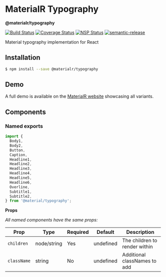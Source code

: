 # MaterialR Typography

**@materialr/typography**

[![Build Status](https://travis-ci.org/materialr/typography.svg?branch=master)](https://travis-ci.org/materialr/typography)
[![Coverage Status](https://coveralls.io/repos/github/materialr/typography/badge.svg?branch=master)](https://coveralls.io/github/materialr/typography?branch=master)
[![NSP Status](https://nodesecurity.io/orgs/materialr/projects/d1ded95a-c466-4def-bcb2-e29326162d43/badge)](https://nodesecurity.io/orgs/materialr/projects/d1ded95a-c466-4def-bcb2-e29326162d43)
[![semantic-release](https://img.shields.io/badge/%20%20%F0%9F%93%A6%F0%9F%9A%80-semantic--release-e10079.svg)](https://github.com/semantic-release/semantic-release)

Material typography implementation for React

## Installation

```sh
$ npm install --save @materialr/typography
```

## Demo

A full demo is available on the
[MaterialR website](https://materialr.github.io/components/typography) showcasing all variants.

## Components

### Named exports

```js
import {
  Body1,
  Body2,
  Button,
  Caption,
  Headline1,
  Headline2,
  Headline3,
  Headline4,
  Headline5,
  Headline6,
  Overline,
  Subtitle1,
  Subtitle2,
} from '@material/typography';
```

**Props**

_All named components have the same props:_

| Prop        | Type        | Required | Default   | Description                   |
| ----------- | ----------- | -------- | --------- | ----------------------------- |
| `children`  | node/string | Yes      | undefined | The children to render within |
| `className` | string      | No       | undefined | Additional classNames to add  |
